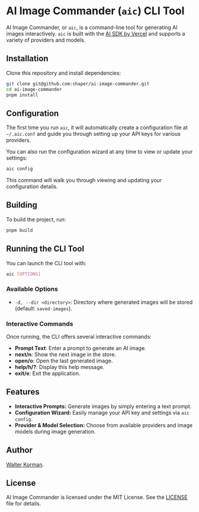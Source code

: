 # AI Image Commander (`aic`) CLI Tool

AI Image Commander, or `aic`, is a command-line tool for generating AI images interactively. `aic` is built with the [AI SDK by Vercel](https://sdk.vercel.ai/) and supports a variety of providers and models.

## Installation

Clone this repository and install dependencies:

```bash
git clone git@github.com:shaper/ai-image-commander.git
cd ai-image-commander
pnpm install
```

## Configuration

The first time you run `aic`, it will automatically create a configuration file at `~/.aic.conf` and guide you through setting up your API keys for various providers.

You can also run the configuration wizard at any time to view or update your settings:

```bash
aic config
```

This command will walk you through viewing and updating your configuration details.

## Building

To build the project, run:

```bash
pnpm build
```

## Running the CLI Tool

You can launch the CLI tool with:

```bash
aic [OPTIONS]
```

### Available Options

- `-d, --dir <directory>`: Directory where generated images will be stored (default: `saved-images`).

### Interactive Commands

Once running, the CLI offers several interactive commands:

- **Prompt Text**: Enter a prompt to generate an AI image.
- **next/n**: Show the next image in the store.
- **open/o**: Open the last generated image.
- **help/h/?**: Display this help message.
- **exit/e**: Exit the application.

## Features

- **Interactive Prompts:** Generate images by simply entering a text prompt.
- **Configuration Wizard:** Easily manage your API key and settings via `aic config`.
- **Provider & Model Selection:** Choose from available providers and image models during image generation.

## Author

[Walter Korman](https://github.com/shaper).

## License

AI Image Commander is licensed under the MIT License. See the [LICENSE](LICENSE) file for details.

